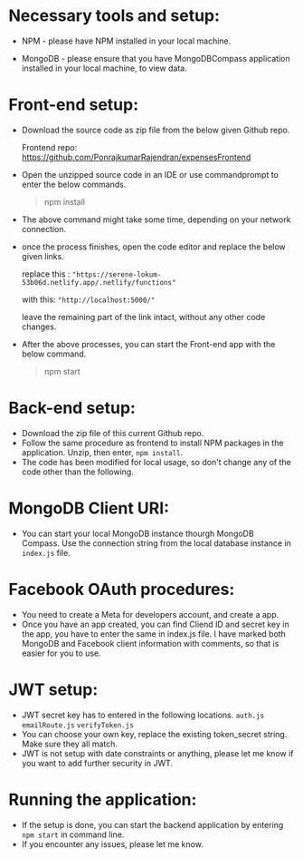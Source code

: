 # Necessary tools and setup:

* NPM - please have NPM installed in your local machine.

* MongoDB - please ensure that you have MongoDBCompass application installed in your local machine, to view data.

# Front-end setup:

* Download the source code as zip file from the below given Github repo.
	
	Frontend repo: https://github.com/PonrajkumarRajendran/expensesFrontend

* Open the unzipped source code in an IDE or use commandprompt to enter the below commands.
		
	> npm install
		
* The above command might take some time, depending on your network connection.
		
* once the process finishes, open the code editor and replace the below given links.
	
	replace this : `"https://serene-lokum-53b06d.netlify.app/.netlify/functions"`

	with this: `"http://localhost:5000/"`
	
	leave the remaining part of the link intact, without any other code changes.
		
* After the above processes, you can start the Front-end app with the below command.
	> npm start

# Back-end setup:

* Download the zip file of this current Github repo.
* Follow the same procedure as frontend to install NPM packages in the application. Unzip, then enter, `npm install`.
* The code has been modified for local usage, so don't change any of the code other than the following.

# MongoDB Client URI: 
* You can start your local MongoDB instance thourgh MongoDB Compass. Use the connection string from the local database instance in `index.js` file.

# Facebook OAuth procedures: 
* You need to create a Meta for developers account, and create a app.
* Once you have an app created, you can find Cliend ID and secret key in the app, you have to enter the same in index.js file. I have marked both MongoDB and Facebook client information with comments, so that is easier for you to use.

# JWT setup:
* JWT secret key has to entered in the following locations.
	`auth.js`
	`emailRoute.js`
	`verifyToken.js`
* You can choose your own key, replace the existing token_secret string. Make sure they all match. 
* JWT is not setup with date constraints or anything, please let me know if you want to add further security in JWT.

# Running the application:
* If the setup is done, you can start the backend application by entering `npm start` in command line.
* If you encounter any issues, please let me know.
